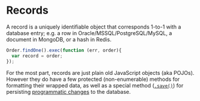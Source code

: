 # Records

A record is a uniquely identifiable object that corresponds 1-to-1 with a database entry; e.g. a row in Oracle/MSSQL/PostgreSQL/MySQL, a document in MongoDB, or a hash in Redis.

```js
Order.findOne().exec(function (err, order){
  var record = order;
});
```

For the most part, records are just plain old JavaScript objects (aka POJOs).  However they do have a few protected (non-enumerable) methods for formatting their wrapped data, as well as a special method ([`.save()`](http://sailsjs.com/documentation/reference/waterline/records/save.html)) for persisting [programmatic changes](http://en.wikipedia.org/wiki/Active_record_pattern) to the database.



<docmeta name="displayName" value="Records">